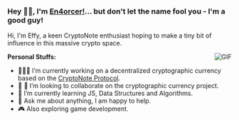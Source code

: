 ### Hey 👋🏽, I'm [En4orcer!](https://github.com/en4orcer)... but don't let the name fool you - I'm a good guy! 

Hi, I'm Effy, a keen CryptoNote enthusiast hoping to make a tiny bit of influence in this massive crypto space.

<img align="right" alt="GIF" src="https://media.giphy.com/media/836HiJc7pgzy8iNXCn/giphy.gif" />
  
**Personal Stuffs:**

- 👨🏽‍💻 I’m currently working on a decentralized cryptographic currency based on the [CryptoNote Protocol](https://cryptonote.org/).
- 👯 🤝 I’m looking to collaborate on the cryptographic currency project.
- 🌱 I’m currently learning JS, Data Structures and Algorithms.
- 💬 Ask me about anything, I am happy to help.
- 🎮 Also exploring game development.

<br />
<br />
